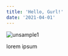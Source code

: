 ```yaml
---
title: 'Hello, Gurl!'
date: '2021-04-01'
---
```

![unsample1](https://upload.wikimedia.org/wikipedia/commons/thumb/8/8e/Nextjs-logo.svg/440px-Nextjs-logo.svg.png "NextJS Logo")

lorem ipsum
